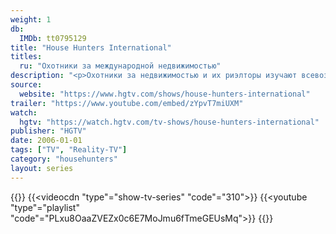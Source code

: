 ```yaml
---
weight: 1
db:
  IMDb: tt0795129
title: "House Hunters International"
titles: 
  ru: "Охотники за международной недвижимостью"
description: "<p>Охотники за недвижимостью и их риэлторы изучают всевозможные архитектурные стили и особенности аренды и покупки недвижимости в разных странах.</p>"
source: 
  website: "https://www.hgtv.com/shows/house-hunters-international"
trailer: "https://www.youtube.com/embed/zYpvT7miUXM"
watch:
  hgtv: "https://watch.hgtv.com/tv-shows/house-hunters-international"
publisher: "‎HGTV"
date: 2006-01-01
tags: ["TV", "Reality-TV"]
category: "househunters"
layout: series
---
```

{{<players>}}
    {{<videocdn "type"="show-tv-series" "code"="310">}}
    {{<youtube  "type"="playlist" "code"="PLxu8OaaZVEZx0c6E7MoJmu6fTmeGEUsMq">}}
{{</players>}}
